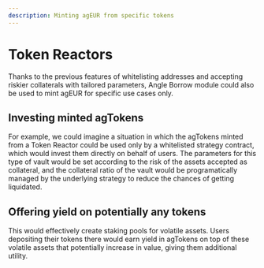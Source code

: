 ```yaml
---
description: Minting agEUR from specific tokens
---
```


# Token Reactors

Thanks to the previous features of whitelisting addresses and accepting riskier collaterals with tailored parameters, Angle Borrow module could also be used to mint agEUR for specific use cases only. 

## Investing minted agTokens

For example, we could imagine a situation in which the agTokens minted from a Token Reactor could be used only by a whitelisted strategy contract, which would invest them directly on behalf of users. The parameters for this type of vault would be set according to the risk of the assets accepted as collateral, and the collateral ratio of the vault would be programatically managed by the underlying strategy to reduce the chances of getting liquidated. 

## Offering yield on potentially any tokens

This would effectively create staking pools for volatile assets. Users depositing their tokens there would earn yield in agTokens on top of these volatile assets that potentially increase in value, giving them additional utility.  